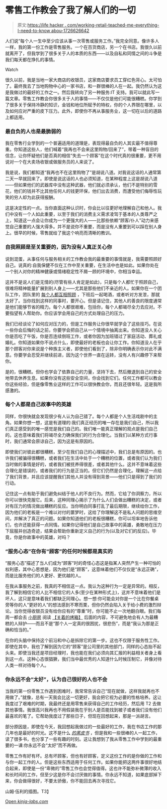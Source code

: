 # 零售工作教会了我了解人们的一切

> 原文:[https://life hacker . com/working-retail-teached-me-everything-I-need-to-know abou-1726626642](https://lifehacker.com/working-retail-taught-me-everything-i-need-to-know-abou-1726626642)

人们说“每个人一生中至少应该从事一次零售或服务工作。”我完全同意。像许多人一样，我的第一份工作是零售服务。一个在百货商店，另一个在书店。我很久以前就离开了，但我学到了很多关于人的本质的东西——以及自私和同情之间的斗争是我们每天都在挣扎的事情。

Watch

很久以前，我是当地一家大商店的收银员，这家商店要求员工穿红色背心。太可怕了。最终我去了当地购物中心的一家书店，和一群很棒的人在一起。我仍然认为这是我做过的最好的工作之一。然后我转向了另一种服务:IT 支持。我可以就此写一篇文章。零售工作教会你很多关于人的事情——不仅仅是他们可能很糟糕。你学到了很多关于保持冷静的知识，金钱和地位所赋予的特权，你的个人界限在哪里，以及如何应对严重的皮下压力。此外，即使你不再从事服务业，这一切在以后的道路上都适用。

### 最自负的人也是最脆弱的

我在零售行业学到的一个普遍适用的道理是，表现得最自负的人其实最不值得尊重。你知道这些人，他们喊着“我再也不会来这里购物/回来了”，带着一种盲目的信念，让你怀疑他们是否真的相信“失去一个顾客”在这个时代真的很重要，更不用说对一个在大卖场收银或做服务员的人来说了。

我是说，我们都知道“我再也不在这里购物了”是胡说八道。对我说这话的人通常第二天一早就回来了。即使是说这话的人也必须知道，在某种程度上这是胡说八道——但如果他们的武器库中没有这种武器，他们就必须承认，他们不是特别的雪花，他们的钱并不比其他任何人的钱更环保，他们出去消费，而遭受他们侮辱性玩笑的穷人却为此获得报酬。

这是决定性的一点。当你直面这种认识时，你会比以往更好地理解自己和他人。我们中没有一个人如此重要，以至于我们的消费主义需求凌驾于基本的人类尊严之上，知道这一点会让你成为一个更强大的人——比那些依赖“顾客/仆人”动力来感觉自己重要的人强大得多。并不是说你不重要，而是没有人重要到可以踩在别人身上。很早的时候，零售就给了我这个响亮而清晰的教训。

### 自我照顾是至关重要的，因为没有人真正关心你

说到混蛋，从事任何与服务相关的工作教会我的最重要的事情就是，我需要照顾好自己。说真的:自我保健不仅在工作中至关重要，在生活中也是如此。如果你处在一个别人对你的精神健康或情绪稳定性不屑一顾的环境中，你相当幸运。

这并不是说人们是无情的(尽管有些人肯定是如此)，只是每个人都忙于照顾自己，很难将精神能量扩展到别人身上——尤其是那些他们不亲近的人。如果你在一个团队工作，团队里的 [每个人都互相照顾](https://lifehacker.com/how-to-survive-long-holiday-shifts-as-a-retail-worker-1464023647) ，下班后一起喝酒，或者听对方发泄，那就太好了。当你找到这样的同事时，要开心。但是请记住，其他人的善良的限度通常是他们能够节省的精力。每个人都很艰难，包括你，每个人都竭尽全力去应对。不要指望有人帮助你。你应该学会用自己的方式处理自己的压力。

我们已经谈论了如何应对压力的，但是工作服务让你很早就学会了这些技巧。在说一些你会后悔的话之前，你要学会把自己从一个情境中抽离出来。你知道没人关心你是否吃了午饭，你是否连续倒班工作，或者你因为加班错过了家庭活动、葬礼或婚礼。你知道如果你不说点什么，即使最好的老板也会让你工作。你知道没人在乎那个顾客对你来说是个种族主义者，即使他们看到了，除非你明确表示你对此不满意。你要学会忍受并继续前进，因为这个世界一直在运转，没有人有兴趣停下来帮你。

是的，很糟糕。但你也学会了依靠自己的力量，坚持下去，然后撤退到自己的安全地带去休养生息。如果你没有这些安全空间，你会找到它们。任何工作都可以教会你这些经验，但是像零售业这样的工作可以很快教会你，而且还很年轻。这是我所感激的。

### 每个人都是自己故事中的英雄

同样，你很快就会发现很少有人认为自己错了。每个人都是个人生活戏剧中的主角。如果你想一想，这是有道理的:我们真正经历的唯一存在是我们自己，所以我们真正感受到的唯一感觉是我们自己的。我们唯一能真正理解的观点是我们自己的。这也意味着我们将竭尽全力确保我们的行为合理化。当我们以某种方式行事时，我们通常会原谅自己，因为这是有原因的。

即使我们对彼此都很糟糕，至少在我们自己的心理描述中，我们总是有原因的。也许我们被骗得很糟糕，或者我们在生活中处于一个糟糕的位置，或者我们认为我们当时做的事情是好的，或者我们被抚养得很差，或者其他什么。这并不意味着这些合理化是错误的，或者我们的行为是正当的。但它们仍然是合理化。理解这一点给了我们背景，并且应该提醒我们其他人并没有得到背景——他们只是得到了我们的行动。

记住这一点有助于我们避免纠结于他人的不良行为。然而，它给了你洞察力，所以你可以很快克服它。后来，这种同理心揭示了为什么人们会做出糟糕的决定，或者对有压力的情况做出糟糕的反应。当你明白同事打乱了最后期限，继续给你工作，因为他们的老板是一个难以对付的噩梦时，这给了你理解这不是私人问题的思维空间，并解决了真正的问题。如果你知道他们的老板很糟糕，你可以坦率地告诉他们，也许还能获得一点同情。如果你记得他们是自己故事中的英雄，勇敢地在压力下屈服并创造奇迹，结果会帮助你重新定义自己的行为(以及对它们的反应)。毕竟，你是你故事中的英雄，对吗？

### “服务心态”在你有“顾客”的任何时候都是真实的

“服务心态”描述了当人们成为“顾客”时的奇怪心态这是指某人突然产生一种可怕的权利感，其中心思想是，因为他们是“顾客”，这意味着他们不仅仅是“永远正确”，而是比服务他们的人更好、更优越的人。

在我从事服务之前，我真的不相信这一点。我认为这种行为一定是异常的。相反，我了解到相信它的人比不相信它的人多(至少在某种形式上)，这并不意味着他们是坏人，这只是意味着我们都缺乏同理心。想一想:你可能会对你是一个比在你餐桌旁等你的人“更好的人”的想法感到不寒而栗，但你仍然会陷入关于给小费的激烈辩论。当你觉得收银员没有给你应有的“尊重”时，你可能不止一次地翻白眼。我们每周一都会去 [小厨房](http://kitchenette.jezebel.com/) 阅读 [【关着的烤箱】](http://kitchenette.jezebel.com/tag/behind-closed-ovens) 后面的内容，不可避免地会有人为最糟糕的人辩护——而且不是“那个人一定真的很困扰，很悲伤”，而是“我认为那是正确和恰当的。”

在你的头脑中保持这个前沿和中心是拆除它的第一步。这也不仅限于服务性工作。即使在其中，我也了解到因为它的“顾客”是公司里的其他部门，同样的心态抬不起头来。即使当我还是项目经理时，我也能在我们必须向其汇报的利益相关者身上看到这一点。这种心态很猖獗，我们当中最优秀的人知道什么时候压制它，并像对待人类一样对待每个人。

### 你永远不会“太好”，认为自己很好的人也不会

当我的第一份零售工作遇到困难时，我常常告诉自己“现在就做，这样我就再也不用做了。”就像，总有一天我会比这一切更好，我会把它视为必要的性格培养。这让我度过了艰难的时期，我最终还是用零售来获得自己的工作经历，然后用 T2 去做其他事情。我很高兴我再也不用假装我在乎别人是否能找到被子或者我们没有他们最喜欢的笔了。它帮助我度过了那些日子，但现在回想起来，那是一派胡言。

部分原因是，即使在今天，我回想起我做过的一些最好的工作，我在书店工作的那几年也是最好的时光。这不是什么 [*的黑皮书*](https://en.wikipedia.org/wiki/Black_Books) ，但是我和一些很棒的人一起工作，读了很多书，也分享了一些有趣的时刻。这让我想到了我从零售工作中学到的最重要的一课:你永远不会“太好”而不再做。

零售工作有好有坏。总有坏顾客，但也有好顾客，定义这份工作的是你做的工作和与你一起工作的人。但是这些东西适用于任何工作。如果你能把这两件事很好地结合起来，即使是一份“卑微的”零售工作也会觉得值得。这也许不能弥补微薄的收入和长时间的工作，但至少这是你不会讨厌做的事情。你永远不知道，如果底部掉下来，你会做得很好，不要太骄傲，你不能回去再次寻找它。

山姆·伍利的插图。T3】

[Open *kinja-labs.com*](http://kinja-labs.com/related-widget/?posts=5836879,5830565,5936851&title=WIll%20That%20Be%20All%2C%20Sir%3F)